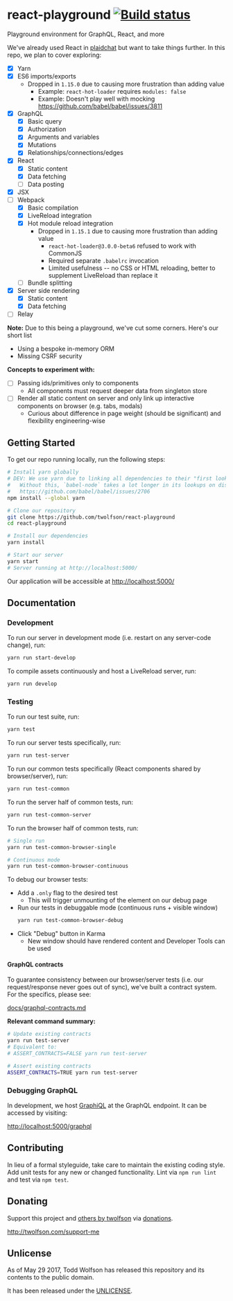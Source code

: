 # react-playground [![Build status](https://travis-ci.org/twolfson/react-playground.svg?branch=master)](https://travis-ci.org/twolfson/react-playground)

Playground environment for GraphQL, React, and more

We've already used React in [plaidchat][] but want to take things further. In this repo, we plan to cover exploring:

- [x] Yarn
- [x] ES6 imports/exports
    - Dropped in `1.15.0` due to causing more frustration than adding value
        - Example: `react-hot-loader` requires `modules: false`
        - Example: Doesn't play well with mocking https://github.com/babel/babel/issues/3811
- [x] GraphQL
    - [x] Basic query
    - [x] Authorization
    - [x] Arguments and variables
    - [x] Mutations
    - [x] Relationships/connections/edges
- [x] React
    - [x] Static content
    - [x] Data fetching
    - [ ] Data posting
- [x] JSX
- [ ] Webpack
    - [x] Basic compilation
    - [x] LiveReload integration
    - [x] Hot module reload integration
        - Dropped in `1.15.1` due to causing more frustration than adding value
            - `react-hot-loader@3.0.0-beta6` refused to work with CommonJS
            - Required separate `.babelrc` invocation
            - Limited usefulness -- no CSS or HTML reloading, better to supplement LiveReload than replace it
    - [ ] Bundle splitting
- [x] Server side rendering
    - [x] Static content
    - [x] Data fetching
- [ ] Relay

[plaidchat]: https://github.com/plaidchat/plaidchat/tree/v2.15.1

**Note:** Due to this being a playground, we've cut some corners. Here's our short list

- Using a bespoke in-memory ORM
- Missing CSRF security

**Concepts to experiment with:**

- [ ] Passing ids/primitives only to components
    - All components must request deeper data from singleton store
- [ ] Render all static content on server and only link up interactive components on browser (e.g. tabs, modals)
    - Curious about difference in page weight (should be significant) and flexibility engineering-wise

## Getting Started
To get our repo running locally, run the following steps:

```bash
# Install yarn globally
# DEV: We use yarn due to linking all dependencies to their "first lookup" locations
#   Without this, `babel-node` takes a lot longer in its lookups on disk
#   https://github.com/babel/babel/issues/2706
npm install --global yarn

# Clone our repository
git clone https://github.com/twolfson/react-playground
cd react-playground

# Install our dependencies
yarn install

# Start our server
yarn start
# Server running at http://localhost:5000/
```

Our application will be accessible at <http://localhost:5000/>

## Documentation
### Development
To run our server in development mode (i.e. restart on any server-code change), run:

```bash
yarn run start-develop
```

To compile assets continuously and host a LiveReload server, run:

```bash
yarn run develop
```

### Testing
To run our test suite, run:

```bash
yarn test
```

To run our server tests specifically, run:

```bash
yarn run test-server
```

To run our common tests specifically (React components shared by browser/server), run:

```bash
yarn run test-common
```

To run the server half of common tests, run:

```bash
yarn run test-common-server
```

To run the browser half of common tests, run:

```bash
# Single run
yarn run test-common-browser-single

# Continuous mode
yarn run test-common-browser-continuous
```

To debug our browser tests:

- Add a `.only` flag to the desired test
    - This will trigger unmounting of the element on our debug page
- Run our tests in debuggable mode (continuous runs + visible window)
    ```bash
    yarn run test-common-browser-debug
    ```
- Click "Debug" button in Karma
    - New window should have rendered content and Developer Tools can be used

#### GraphQL contracts
To guarantee consistency between our browser/server tests (i.e. our request/response never goes out of sync), we've built a contract system. For the specifics, please see:

[docs/graphql-contracts.md](docs/graphql-contracts.md)

**Relevant command summary:**

```bash
# Update existing contracts
yarn run test-server
# Equivalent to:
# ASSERT_CONTRACTS=FALSE yarn run test-server

# Assert existing contracts
ASSERT_CONTRACTS=TRUE yarn run test-server
```

### Debugging GraphQL
In development, we host [GraphiQL][] at the GraphQL endpoint. It can be accessed by visiting:

<http://localhost:5000/graphql>

[GraphiQL]: https://github.com/graphql/graphiql

## Contributing
In lieu of a formal styleguide, take care to maintain the existing coding style. Add unit tests for any new or changed functionality. Lint via `npm run lint` and test via `npm test`.

## Donating
Support this project and [others by twolfson][twolfson-projects] via [donations][twolfson-support-me].

<http://twolfson.com/support-me>

[twolfson-projects]: http://twolfson.com/projects
[twolfson-support-me]: http://twolfson.com/support-me

## Unlicense
As of May 29 2017, Todd Wolfson has released this repository and its contents to the public domain.

It has been released under the [UNLICENSE][].

[UNLICENSE]: UNLICENSE
